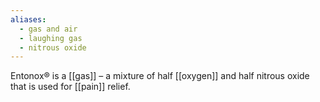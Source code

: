```yaml
---
aliases:
  - gas and air
  - laughing gas
  - nitrous oxide
---
```

Entonox® is a [[gas]] – a mixture of half [[oxygen]] and half nitrous oxide that is used for [[pain]] relief.